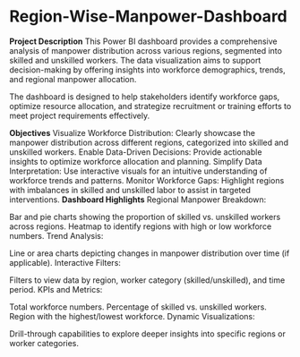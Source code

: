 # Region-Wise-Manpower-Dashboard
**Project Description**
This Power BI dashboard provides a comprehensive analysis of manpower distribution across various regions, segmented into skilled and unskilled workers. The data visualization aims to support decision-making by offering insights into workforce demographics, trends, and regional manpower allocation.

The dashboard is designed to help stakeholders identify workforce gaps, optimize resource allocation, and strategize recruitment or training efforts to meet project requirements effectively.

**Objectives**
Visualize Workforce Distribution: Clearly showcase the manpower distribution across different regions, categorized into skilled and unskilled workers.
Enable Data-Driven Decisions: Provide actionable insights to optimize workforce allocation and planning.
Simplify Data Interpretation: Use interactive visuals for an intuitive understanding of workforce trends and patterns.
Monitor Workforce Gaps: Highlight regions with imbalances in skilled and unskilled labor to assist in targeted interventions.
**Dashboard Highlights**
Regional Manpower Breakdown:

Bar and pie charts showing the proportion of skilled vs. unskilled workers across regions.
Heatmap to identify regions with high or low workforce numbers.
Trend Analysis:

Line or area charts depicting changes in manpower distribution over time (if applicable).
Interactive Filters:

Filters to view data by region, worker category (skilled/unskilled), and time period.
KPIs and Metrics:

Total workforce numbers.
Percentage of skilled vs. unskilled workers.
Region with the highest/lowest workforce.
Dynamic Visualizations:

Drill-through capabilities to explore deeper insights into specific regions or worker categories.
